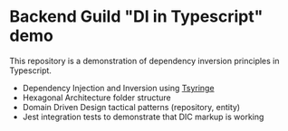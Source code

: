 # Backend Guild "DI in Typescript" demo

This repository is a demonstration of dependency inversion principles in Typescript.

* Dependency Injection and Inversion using [Tsyringe](https://github.com/microsoft/tsyringe)
* Hexagonal Architecture folder structure
* Domain Driven Design tactical patterns (repository, entity)
* Jest integration tests to demonstrate that DIC markup is working
